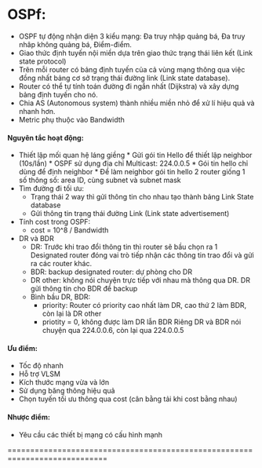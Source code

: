 # OSPf: 
+ OSPF tự động nhận diện 3 kiểu mạng: Đa truy nhập quảng bá, Đa truy nhâp không quảng bá, Điểm-điểm.
+ Giao thức định tuyến nội miền dựa trên giao thức trạng thái liên kết (Link state protocol)
+ Trên mỗi router có bảng định tuyến của cả vùng mạng thông qua việc đồng nhất bảng cơ sở trạng thái đường link (Link state database). 
+ Router có thể tự tính toán đường đi ngắn nhất (Dijkstra) và xây dựng bảng định tuyến cho nó.
+ Chia AS (Autonomous system) thành nhiều miền nhỏ để xử lí hiệu quả và nhanh hơn. 
+ Metric phụ thuộc vào Bandwidth
#### Nguyên tắc hoạt động:
- Thiết lập mối quan hệ láng giềng
        * Gửi gói tin Hello để thiết lập neighbor (10s/lần)
        * OSPF sử dụng địa chỉ Multicast: 224.0.0.5
        * Gói tin hello chỉ dùng để định neighbor
        * Để làm neighbor gói tin hello 2 router giống 1 số thông số: area ID, cùng subnet và subnet mask
- Tìm đường đi tối ưu:
    * Trạng thái 2 way thì gửi thông tin cho nhau tạo thành bảng Link State database
    * Gửi thông tin trạng thái đường Link (Link state advertisement)
- Tính cost trong OSPF:
    + cost = 10^8 / Bandwidth
- DR và BDR
    + DR: Trước khi trao đổi thông tin thì router sẽ bầu chọn ra 1 Designated router đóng vai trò tiếp nhận các thông tin trao đổi và gửi ra các router khác.
    + BDR: backup designated router: dự phòng cho DR
    + DR other: không nói chuyện trực tiếp với nhau mà thông qua DR. DR gửi thông tin cho BDR để backup
    + Bình bầu DR, BDR: 
        + priority: Router có priority cao nhất làm DR, cao thứ 2 làm BDR, còn lại là DR other
        + priotity = 0, không được làm DR lẫn BDR
        Riêng DR và BDR nói chuyện qua 224.0.0.6, còn lại qua 224.0.0.5

#### Ưu điểm:
+ Tốc độ nhanh
+ Hỗ trợ VLSM
+ Kích thước mạng vừa và lớn
+ Sử dụng băng thông hiệu quả
+ Chọn tuyến tối ưu thông qua cost (cân bằng tải khi cost bằng nhau)

#### Nhược điểm:
+ Yêu cầu các thiết bị mạng có cấu hình mạnh

============================================================================

